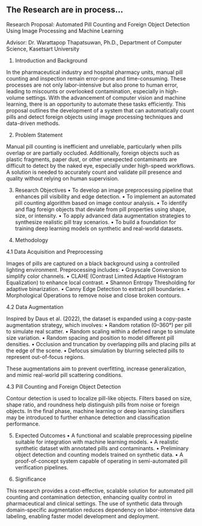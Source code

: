 ## The Research are in process...

Research Proposal: Automated Pill Counting and Foreign Object Detection Using Image Processing and Machine Learning


Advisor: Dr. Warattapop Thapatsuwan, Ph.D., Department of Computer Science, Kasetsart University

1. Introduction and Background

In the pharmaceutical industry and hospital pharmacy units, manual pill counting and inspection remain error-prone and time-consuming. These processes are not only labor-intensive but also prone to human error, leading to miscounts or overlooked contamination, especially in high-volume settings. With the advancement of computer vision and machine learning, there is an opportunity to automate these tasks efficiently. This proposal outlines the development of a system that can automatically count pills and detect foreign objects using image processing techniques and data-driven methods.

2. Problem Statement

Manual pill counting is inefficient and unreliable, particularly when pills overlap or are partially occluded. Additionally, foreign objects such as plastic fragments, paper dust, or other unexpected contaminants are difficult to detect by the naked eye, especially under high-speed workflows. A solution is needed to accurately count and validate pill presence and quality without relying on human supervision.

3. Research Objectives
	•	To develop an image preprocessing pipeline that enhances pill visibility and edge detection.
	•	To implement an automated pill counting algorithm based on image contour analysis.
	•	To identify and flag foreign objects that deviate from pill properties using shape, size, or intensity.
	•	To apply advanced data augmentation strategies to synthesize realistic pill tray scenarios.
	•	To build a foundation for training deep learning models on synthetic and real-world datasets.

4. Methodology

4.1 Data Acquisition and Preprocessing

Images of pills are captured on a black background using a controlled lighting environment. Preprocessing includes:
	•	Grayscale Conversion to simplify color channels.
	•	CLAHE (Contrast Limited Adaptive Histogram Equalization) to enhance local contrast.
	•	Shannon Entropy Thresholding for adaptive binarization.
	•	Canny Edge Detection to extract pill boundaries.
	•	Morphological Operations to remove noise and close broken contours.

4.2 Data Augmentation

Inspired by Daus et al. (2022), the dataset is expanded using a copy-paste augmentation strategy, which involves:
	•	Random rotation (0–360°) per pill to simulate real scatter.
	•	Random scaling within a defined range to simulate size variation.
	•	Random spacing and position to model different pill densities.
	•	Occlusion and truncation by overlapping pills and placing pills at the edge of the scene.
	•	Defocus simulation by blurring selected pills to represent out-of-focus regions.

These augmentations aim to prevent overfitting, increase generalization, and mimic real-world pill scattering conditions.

4.3 Pill Counting and Foreign Object Detection

Contour detection is used to localize pill-like objects. Filters based on size, shape ratio, and roundness help distinguish pills from noise or foreign objects. In the final phase, machine learning or deep learning classifiers may be introduced to further enhance detection and classification performance.

5. Expected Outcomes
	•	A functional and scalable preprocessing pipeline suitable for integration with machine learning models.
	•	A realistic synthetic dataset with annotated pills and contaminants.
	•	Preliminary object detection and counting models trained on synthetic data.
	•	A proof-of-concept system capable of operating in semi-automated pill verification pipelines.

6. Significance

This research provides a cost-effective, scalable solution for automated pill counting and contamination detection, enhancing quality control in pharmaceutical and clinical settings. The use of synthetic data through domain-specific augmentation reduces dependency on labor-intensive data labeling, enabling faster model development and deployment.

